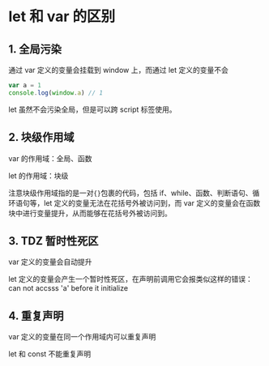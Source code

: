 # let 和 var 的区别

## 1. 全局污染

通过 var 定义的变量会挂载到 window 上，而通过 let 定义的变量不会

```js
var a = 1
console.log(window.a) // 1
```

let 虽然不会污染全局，但是可以跨 script 标签使用。

## 2. 块级作用域

var 的作用域：全局、函数

let 的作用域：块级

注意块级作用域指的是一对`{}`包裹的代码，包括 if、while、函数、判断语句、循环语句等，let 定义的变量无法在花括号外被访问到，而 var 定义的变量会在函数块中进行变量提升，从而能够在花括号外被访问到。

## 3. TDZ 暂时性死区

var 定义的变量会自动提升

let 定义的变量会产生一个暂时性死区，在声明前调用它会报类似这样的错误：can not accsss 'a' before it initialize

## 4. 重复声明

var 定义的变量在同一个作用域内可以重复声明

let 和 const 不能重复声明
